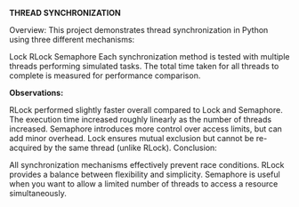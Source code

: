 **THREAD SYNCHRONIZATION**

Overview: This project demonstrates thread synchronization in Python using three different mechanisms:

Lock RLock Semaphore Each synchronization method is tested with multiple threads performing simulated tasks. The total time taken for all threads to complete is measured for performance comparison.


**Observations:**

RLock performed slightly faster overall compared to Lock and Semaphore. The execution time increased roughly linearly as the number of threads increased. Semaphore introduces more control over access limits, but can add minor overhead. Lock ensures mutual exclusion but cannot be re-acquired by the same thread (unlike RLock). Conclusion:

All synchronization mechanisms effectively prevent race conditions. RLock provides a balance between flexibility and simplicity. Semaphore is useful when you want to allow a limited number of threads to access a resource simultaneously.

